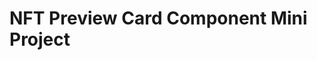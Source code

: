 # NFT Preview Card Component Mini Project

<a href="https://ankitnsk178.github.io/NFT-Preview-Card-Component-Mini-Project/index.html">